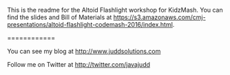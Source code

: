 This is the readme for the Altoid Flashlight workshop for KidzMash. You can find the slides and Bill of Materials at https://s3.amazonaws.com/cmj-presentations/altoid-flashlight-codemash-2016/index.html.

============

You can see my blog at http://www.juddsolutions.com

Follow me on Twitter at http://twitter.com/javajudd


